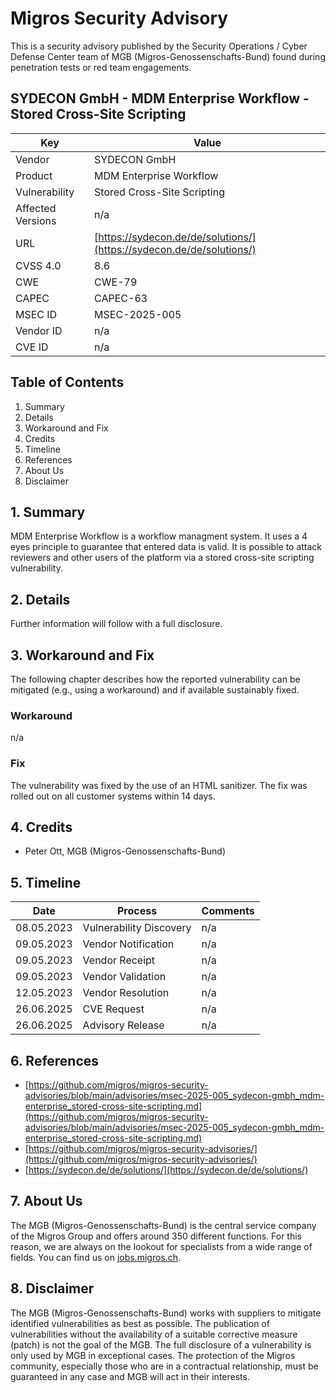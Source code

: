 # Migros Security Advisory
This is a security advisory published by the Security Operations / Cyber Defense Center team of MGB (Migros-Genossenschafts-Bund) found during penetration tests or red team engagements.

## SYDECON GmbH - MDM Enterprise Workflow - Stored Cross-Site Scripting
| Key | Value |
| --- | --- |
| Vendor | SYDECON GmbH |
| Product | MDM Enterprise Workflow |
| Vulnerability | Stored Cross-Site Scripting |
| Affected Versions | n/a |
| URL | [https://sydecon.de/de/solutions/](https://sydecon.de/de/solutions/) |
| CVSS 4.0 | 8.6 |
| CWE | CWE-79 |
| CAPEC | CAPEC-63 |
| MSEC ID | MSEC-2025-005 |
| Vendor ID | n/a |
| CVE ID | n/a |

## Table of Contents
1. Summary
2. Details
3. Workaround and Fix
4. Credits
5. Timeline
6. References
7. About Us
8. Disclaimer

## 1. Summary
MDM Enterprise Workflow is a workflow managment system. It uses a 4 eyes principle to guarantee that entered data is valid. It is possible to attack reviewers and other users of the platform via a stored cross-site scripting vulnerability.


## 2. Details
Further information will follow with a full disclosure.


## 3. Workaround and Fix
The following chapter describes how the reported vulnerability can be mitigated (e.g., using a workaround) and if available sustainably fixed.
### Workaround
n/a


### Fix
The vulnerability was fixed by the use of an HTML sanitizer. The fix was rolled out on all customer systems within 14 days.



## 4. Credits
- Peter Ott, MGB (Migros-Genossenschafts-Bund)

## 5. Timeline
| Date | Process | Comments |
| --- | --- | --- |
| 08.05.2023 | Vulnerability Discovery | n/a |
| 09.05.2023 | Vendor Notification | n/a |
| 09.05.2023 | Vendor Receipt | n/a |
| 09.05.2023 | Vendor Validation | n/a |
| 12.05.2023 | Vendor Resolution | n/a |
| 26.06.2025 | CVE Request | n/a |
| 26.06.2025 | Advisory Release | n/a |

## 6. References
- [https://github.com/migros/migros-security-advisories/blob/main/advisories/msec-2025-005_sydecon-gmbh_mdm-enterprise_stored-cross-site-scripting.md](https://github.com/migros/migros-security-advisories/blob/main/advisories/msec-2025-005_sydecon-gmbh_mdm-enterprise_stored-cross-site-scripting.md)
- [https://github.com/migros/migros-security-advisories/](https://github.com/migros/migros-security-advisories/)
- [https://sydecon.de/de/solutions/](https://sydecon.de/de/solutions/)

## 7. About Us
The MGB (Migros-Genossenschafts-Bund) is the central service company of the Migros Group and offers around 350 different functions. For this reason, we are always on the lookout for specialists from a wide range of fields. You can find us on [jobs.migros.ch](https://migros-gruppe.jobs/de/unsere-unternehmen/migros-gruppe/offene-stellen?q=cyber).


## 8. Disclaimer
The MGB (Migros-Genossenschafts-Bund) works with suppliers to mitigate identified vulnerabilities as best as possible. The publication of vulnerabilities without the availability of a suitable corrective measure (patch) is not the goal of the MGB. The full disclosure of a vulnerability is only used by MGB in exceptional cases. The protection of the Migros community, especially those who are in a contractual relationship, must be guaranteed in any case and MGB will act in their interests.


